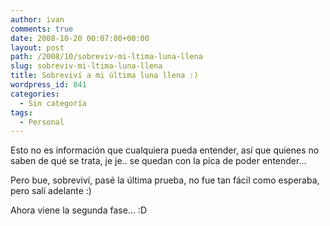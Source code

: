 ```yaml
---
author: ivan
comments: true
date: 2008-10-20 00:07:00+00:00
layout: post
path: /2008/10/sobreviv-mi-ltima-luna-llena
slug: sobreviv-mi-ltima-luna-llena
title: Sobreviví a mi última luna llena :)
wordpress_id: 841
categories:
  - Sin categoría
tags:
  - Personal
---
```


Esto no es información que cualquiera pueda entender, así que quienes no saben de qué se trata, je je.. se quedan con la pica de poder entender...

Pero bue, sobreviví, pasé la última prueba, no fue tan fácil como esperaba, pero salí adelante :)

Ahora viene la segunda fase... :D
